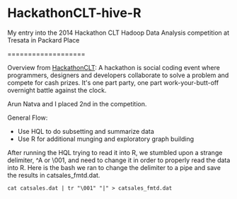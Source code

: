 HackathonCLT-hive-R
===================

My entry into the 2014 Hackathon CLT Hadoop Data Analysis competition at Tresata in Packard Place

===================

Overview from <a href="http://www.hackathonclt.org/faq.html">HackathonCLT</a>:  A hackathon is social coding event where programmers, designers and developers collaborate to solve a problem and compete for cash prizes. It's one part party, one part work-your-butt-off overnight battle against the clock. 


Arun Natva and I placed 2nd in the competition.

General Flow:
 - Use HQL to do subsetting and summarize data
 - Use R for additional munging and exploratory graph building


After running the HQL trying to read it into R, we stumbled upon a strange delimiter, ^A or \001, and need to change it in order to properly read the data into R.  Here is the bash we ran to change the delimiter to a pipe and save the results in catsales_fmtd.dat.

    cat catsales.dat | tr "\001" "|" > catsales_fmtd.dat
